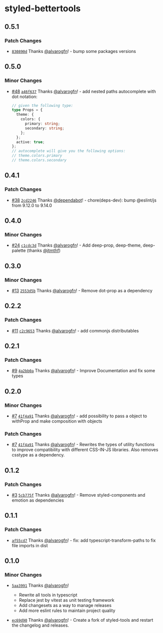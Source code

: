 # styled-bettertools

## 0.5.1

### Patch Changes

- [`830890d`](https://github.com/alvarogfn/styled-bettertools/commit/830890d6fb5a17db3fa34117cd2e32f42737d5d3) Thanks [@alvarogfn](https://github.com/alvarogfn)! - bump some packages versions

## 0.5.0

### Minor Changes

- [#48](https://github.com/alvarogfn/styled-bettertools/pull/48) [`a46f637`](https://github.com/alvarogfn/styled-bettertools/commit/a46f637cdb4d1de100d098650b0cc1883e13cf4a) Thanks [@alvarogfn](https://github.com/alvarogfn)! - add nested paths autocomplete with dot notation:

  ```ts
  // given the following type:
  type Props = {
    theme: {
      colors: {
        primary: string;
        secondary: string;
      };
    };
    active: true;
  };
  // autocomplete will give you the following options:
  // theme.colors.primary
  // theme.colors.secondary
  ```

## 0.4.1

### Patch Changes

- [#38](https://github.com/alvarogfn/styled-bettertools/pull/38) [`2cd2246`](https://github.com/alvarogfn/styled-bettertools/commit/2cd22460a5d51bf70412849faee111d1042b2387) Thanks [@dependabot](https://github.com/apps/dependabot)! - chore(deps-dev): bump @eslint/js from 9.12.0 to 9.14.0

## 0.4.0

### Minor Changes

- [#24](https://github.com/alvarogfn/styled-bettertools/pull/24) [`c1cdc3d`](https://github.com/alvarogfn/styled-bettertools/commit/c1cdc3daa235094be82cae7dbacc1cbb768fd28a) Thanks [@alvarogfn](https://github.com/alvarogfn)! - Add deep-prop, deep-theme, deep-palette (thanks [@jtmthf](https://github.com/jtmthf))

## 0.3.0

### Minor Changes

- [#13](https://github.com/alvarogfn/styled-bettertools/pull/13) [`2553d5b`](https://github.com/alvarogfn/styled-bettertools/commit/2553d5bd465af05c21c9cd8c667274ff1db6ab94) Thanks [@alvarogfn](https://github.com/alvarogfn)! - Remove dot-prop as a dependency

## 0.2.2

### Patch Changes

- [#11](https://github.com/alvarogfn/styled-bettertools/pull/11) [`c2c9653`](https://github.com/alvarogfn/styled-bettertools/commit/c2c965340b9a8616f2336e60925da1c3885ed4a3) Thanks [@alvarogfn](https://github.com/alvarogfn)! - add commonjs distributables

## 0.2.1

### Patch Changes

- [#9](https://github.com/alvarogfn/styled-bettertools/pull/9) [`4a2bb0a`](https://github.com/alvarogfn/styled-bettertools/commit/4a2bb0ae271b3ded7e25899ecf3e20a1c30bb73f) Thanks [@alvarogfn](https://github.com/alvarogfn)! - Improve Documentation and fix some types

## 0.2.0

### Minor Changes

- [#7](https://github.com/alvarogfn/styled-bettertools/pull/7) [`41f4a91`](https://github.com/alvarogfn/styled-bettertools/commit/41f4a9108b3bf9a95b0e34b23b5100181e00b371) Thanks [@alvarogfn](https://github.com/alvarogfn)! - add possibility to pass a object to withProp and make composition with objects

### Patch Changes

- [#7](https://github.com/alvarogfn/styled-bettertools/pull/7) [`41f4a91`](https://github.com/alvarogfn/styled-bettertools/commit/41f4a9108b3bf9a95b0e34b23b5100181e00b371) Thanks [@alvarogfn](https://github.com/alvarogfn)! - Rewrites the types of utility functions to improve compatibility with different CSS-IN-JS libraries. Also removes csstype as a dependency.

## 0.1.2

### Patch Changes

- [#3](https://github.com/alvarogfn/styled-bettertools/pull/3) [`5cb775f`](https://github.com/alvarogfn/styled-bettertools/commit/5cb775f102ba8c2d80140f8114c9c9c68433aef0) Thanks [@alvarogfn](https://github.com/alvarogfn)! - Remove styled-components and emotion as dependencies

## 0.1.1

### Patch Changes

- [`af55cd7`](https://github.com/alvarogfn/styled-bettertools/commit/af55cd70715ff4b3017bf03ff004123cbafc65e2) Thanks [@alvarogfn](https://github.com/alvarogfn)! - fix: add typescript-transform-paths to fix file imports in dist

## 0.1.0

### Minor Changes

- [`5aa3991`](https://github.com/alvarogfn/styled-bettertools/commit/5aa39913c4fefb6c45451a4ddb2b4dcc4b38ec49)
  Thanks [@alvarogfn](https://github.com/alvarogfn)!

  - Rewrite all tools in typescript
  - Replace jest by vitest as unit testing framework
  - Add changesets as a way to manage releases
  - Add more eslint rules to maintain project quality

- [`ec69d90`](https://github.com/alvarogfn/styled-bettertools/commit/ec69d9009b8064d5229f1d9d61f33729485d176f) Thanks [@alvarogfn](https://github.com/alvarogfn)! - Create a fork of styled-tools and restart the changelog and releases.
